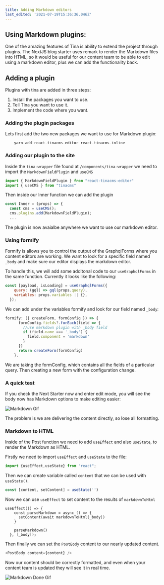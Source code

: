 ```yaml
---
title: Adding Markdown editors
last_edited: '2021-07-19T15:36:36.046Z'
---
```




## Using Markdown plugins:

One of the amazing features of Tina is ability to extend the project through plugins. The NextJS blog starter uses remark to render the Markdown files into HTML, so it would be useful for our content team to be able to edit using a markdown editor, plus we can add the functionality back. 


## Adding a plugin

Plugins with tina are added in three steps:

1. Install the packages you want to use.
2. Tell Tina you want to use it.
3. Implement the code where you want. 


### Adding the plugin packages

Lets first add the two new packages we want to use for Markdown plugin: 

```bash, copy
    yarn add react-tinacms-editor react-tinacms-inline
```

### Adding our plugin to the site

Inside the `tina-wrapper` file found at `/components/tina-wrapper` we need to import the `MarkdownFieldPlugin` and `useCMS`

```js
import { MarkdownFieldPlugin } from "react-tinacms-editor"
import { useCMS } from "tinacms"
```

Then inside our Inner function we can add the plugin

```js
const Inner = (props) => {  
  const cms = useCMS();
  cms.plugins.add(MarkdownFieldPlugin);
  ...
```

The plugin is now avaialbe anywhere we want to use our markdown editor.

### Using formify

Formify is allows you to control the output of the GraphqlForms where you content editors are working. We want to look for a specific field named `_body` and make sure our editor displays the markdown editor. 

To handle this, we will add some additonal code to our `useGraphqlForms` in the same function. Currently it looks like the following:

```js
const [payload, isLoading] = useGraphqlForms({
    query: (gql) => gql(props.query),
    variables: props.variables || {},
  });
```

We can add under the variables formify and look for our field named `_body`: 

```js
formify: ({ createForm, formConfig }) => {
      formConfig.fields?.forEach(field => {
        //use markdown plugin with _body field
        if (field.name === '_body') {
          field.component = 'markdown'
        }
      })
      return createForm(formConfig)
    },
```
We are taking the formConfig, which contains all the fields of a particular query. Then creating a new form with the configuration change. 

### A quick test 

If you check the Next Starter now and enter edit mode, you will see the body now has Markdown options to make editing easier: 

![Markdown Gif](/gif/markdown.gif)

The problem is we are delivering the content directly, so lose all formatting. 


### Markdown to HTML

Inside of the Post function we need to add `useEffect` and also `useState`, to render the Markdown as HTML.

Firstly we need to import `useEffect` and `useState` to the file: 

```js
import {useEffect,useState} from "react";
```

Then we can create variable called `content` that we can be used with `useState()`. 

```js
const [content, setContent] = useState('')
```

Now we can use `useEffect` to set content to the results of `markdownToHtml` 

```js,copy
useEffect(() => {
    const parseMarkdown = async () => {
      setContent(await markdownToHtml(_body))
    }

    parseMarkdown()
  }, [_body]);
```

Then finally we can set the `PostBody` content to our nearly updated content. 

```js
<PostBody content={content} />
```

Now our content should be correctly formatted, and even when your content team is updated they will see it in real time. 

![Markdown Done Gif](/gif/markdown-fin_sm.gif)